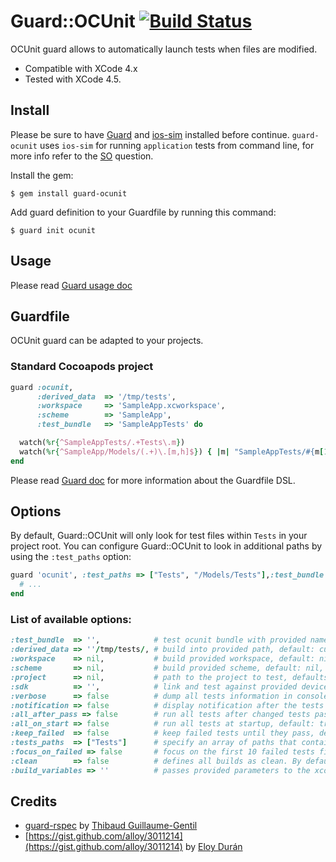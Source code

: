# Guard::OCUnit [![Build Status](https://secure.travis-ci.org/ap4y/guard-ocunit.png?branch=master)](http://travis-ci.org/ap4y/guard-ocunit)

OCUnit guard allows to automatically launch tests when files are modified.

* Compatible with XCode 4.x
* Tested with XCode 4.5.

## Install

Please be sure to have [Guard](https://github.com/guard/guard) and [ios-sim](https://github.com/phonegap/ios-sim) installed before continue. `guard-ocunit` uses `ios-sim` for running `application` tests from command line, for more info refer to the [SO](http://stackoverflow.com/questions/12557935/xcode-4-5-command-line-unit-testing) question.

Install the gem:

```
$ gem install guard-ocunit
```

Add guard definition to your Guardfile by running this command:

```
$ guard init ocunit
```

## Usage

Please read [Guard usage doc](https://github.com/guard/guard#readme)

## Guardfile

OCUnit guard can be adapted to your projects.

### Standard Cocoapods project

``` ruby
guard :ocunit,
      :derived_data  => '/tmp/tests',
      :workspace     => 'SampleApp.xcworkspace',
      :scheme        => 'SampleApp',
      :test_bundle   => 'SampleAppTests' do

  watch(%r{^SampleAppTests/.+Tests\.m})
  watch(%r{^SampleApp/Models/(.+)\.[m,h]$}) { |m| "SampleAppTests/#{m[1]}Tests.m" }
end
```

Please read [Guard doc](https://github.com/guard/guard#readme) for more information about the Guardfile DSL.

## Options

By default, Guard::OCUnit will only look for test files within `Tests` in your project root. You can configure Guard::OCUnit to look in additional paths by using the `:test_paths` option:

``` ruby
guard 'ocunit', :test_paths => ["Tests", "/Models/Tests"],:test_bundle => 'SampleAppTests' do
  # ...
end
```

### List of available options:

``` ruby
:test_bundle  => '',            # test ocunit bundle with provided name, mandatory parameter
:derived_data => ''/tmp/tests/, # build into provided path, default: current folder
:workspace    => nil,           # build provided workspace, default: nil, use with :scheme
:scheme       => nil,           # build provided scheme, default: nil, use with :workspace
:project      => nil,           # path to the project to test, defaults to current folder
:sdk          => '',            # link and test against provided device sdk, default: 'iphonesimulator'
:verbose      => false          # dump all tests information in console
:notification => false          # display notification after the tests are done running, default: true
:all_after_pass => false        # run all tests after changed tests pass, default: true
:all_on_start => false          # run all tests at startup, default: true
:keep_failed  => false          # keep failed tests until they pass, default: true
:tests_paths  => ["Tests"]      # specify an array of paths that contain test files
:focus_on_failed => false       # focus on the first 10 failed tests first, rerun till they pass
:clean        => false          # defines all builds as clean. By default run all command doing clean build
:build_variables => ''          # passes provided parameters to the xcodebuild
```

## Credits

* [guard-rspec](https://github.com/guard/guard-rspec) by [Thibaud Guillaume-Gentil](https://github.com/thibaudgg)
* [https://gist.github.com/alloy/3011214](https://gist.github.com/alloy/3011214) by
[Eloy Durán](https://github.com/alloy)
